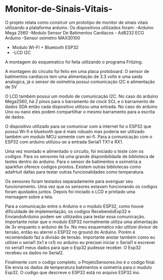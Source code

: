 # Monitor-de-Sinais-Vitais-

O projeto relata como construir um prototipo de monitor de sinais vitais utilizando a plataforma arduino.
Os dispositivos utilizados foram:
-Arduino Mega 2560
-Modulo Sensor De Batimentos Cardíacos - Ad8232 ECG Arduino
-Sensor oxímetro MAX30100 
- Modulo WI-FI + Bluetooth ESP32
- -LCD I2C

  
A montagem do esquematico foi feita utilizando o programa Fritzing. 

A montagem do circuito foi feito em uma placa protoboard. O sensor de batimentos cardiacos tem uma alimentação de 3.3 volts e uma saída analogica, já o sensor de oximetria possui comunicação I2C e alimentação de 5V

O LCD também possui um modulo de comunicação I2C. No caso do arduino Mega2560, há 2 pinos para o barramento de clock SCL e o barramento de dados SDA então cada dispositivo utilizou uma entrada. No caso do arduino Uno ou nano eles podem compartilhar o mesmo barramento para a escrita de dados.

O dispositivo utilizado para se comunicar com a internet foi o ESP32 que possui Wi-fi e bluetooth que é mais robusto mas poderia ser utilizado também um modulo MCU somente com wi-fi. Para a comunicação com o ESP32 com arduino utilizou-se a entrada Serial1 TX1 e RX1.

Uma vez montado e alimentado o circuito, foi iniciado o teste com os codigos. Para os sensores há uma grande disponibilidade de biblioteca de testes dentro do arduino. Para o sensor de batimentos e oximetria a sparkfun oferece codigos prontos. Existem outras bibliotecas como adafrtuit dallas para testar outras funcionalidades como temperatura.

Os sensores foram testados separadamente para averiguar seu funcionamento. Uma vez que os sensores estavam funcionando os codigos foram ajustados juntos. Depois foi iniciado o LCD e printado uma mensagem sobre a tela. 

Para a comunicação entre o Arduino e o modulo ESP32, como houve dificuldade de implementação, os codigos RecebendoEsp32 e EnviandoArduino podem ser utilizados para testar essa comunicação. Importante notar que o modulo ESP32 normalmente utiliza uma alimentação de 3v enquanto o arduino de 5v. No meu esquematico não utilizei divisor de tensão, então eu aterrei o ESP32 no ground do Arduino. Porém é recomendado faz a divisão de tensão. 
Importante anotar também como eu utilizei o serial1 (tx1 e rx1) no arduino eu precisei iniciar o Serial1 e escrever no serial1 meus dados para que o Esp32 pudesse receber. O Esp32 recebeu os dados no Serial2. 

Finalmente com o codigo completo, o ProjetoSensores.ino é o codigo final. Ele envia os dados de temperatura batimentos e oximetria para o mudulo Esp32. O codigo que descreve o ESP32 está no arquivo ESP32.ino. 
